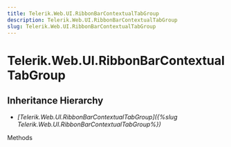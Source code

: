 ```yaml
---
title: Telerik.Web.UI.RibbonBarContextualTabGroup
description: Telerik.Web.UI.RibbonBarContextualTabGroup
slug: Telerik.Web.UI.RibbonBarContextualTabGroup
---
```


# Telerik.Web.UI.RibbonBarContextualTabGroup  

## Inheritance Hierarchy

* *[Telerik.Web.UI.RibbonBarContextualTabGroup]({%slug Telerik.Web.UI.RibbonBarContextualTabGroup%})*


Methods



